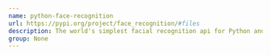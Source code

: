 ```yaml
---
name: python-face-recognition
url: https://pypi.org/project/face_recognition/#files
description: The world's simplest facial recognition api for Python and the command line.
group: None
---
```

